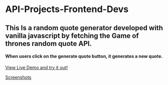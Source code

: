 # API-Projects-Frontend-Devs
## This Is a random quote generator developed with vanilla javascript by fetching the Game of thrones random quote API.
#### When users click on the generate quote button, it generates a new quote.
[View Live Demo and try it out!](https://random-qoutes-generator.vercel.app/)




[Screenshots](/https://user-images.githubusercontent.com/99470227/218254891-0a9ca629-278e-4538-9643-fdc8e7159bac.png)
